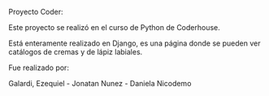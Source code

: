 Proyecto Coder:

Este proyecto se realizó en el curso de Python de Coderhouse.

Está enteramente realizado en Django, es una página donde se pueden ver catálogos de cremas y de lápiz labiales.

Fue realizado por: 

Galardi, Ezequiel - Jonatan Nunez - Daniela Nicodemo